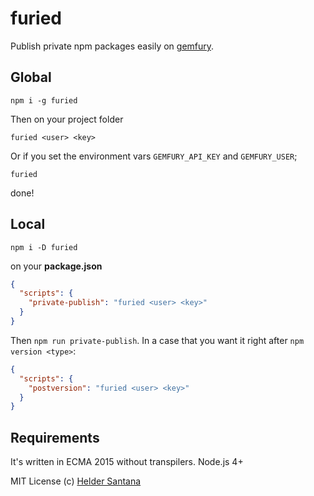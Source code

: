 # furied
Publish private npm packages easily on [gemfury](http://fury.io).

## Global

```shell
npm i -g furied
```

Then on your project folder

```shell
furied <user> <key>
```

Or if you set the environment vars `GEMFURY_API_KEY` and `GEMFURY_USER`;

```shell
furied
```

done!

## Local
`npm i -D furied`

on your **package.json**

```json
{
  "scripts": {
    "private-publish": "furied <user> <key>"
  }
}
```

Then `npm run private-publish`. In a case that you want it right after `npm version <type>`:

```json
{
  "scripts": {
    "postversion": "furied <user> <key>"
  }
}
```

## Requirements
It's written in ECMA 2015 without transpilers. Node.js 4+

MIT License
(c) [Helder Santana](http://heldr.com)
